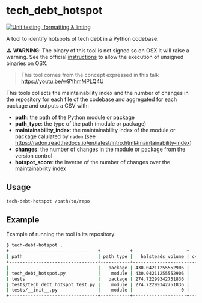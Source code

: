 # tech_debt_hotspot

[![Unit testing, formatting & linting](https://github.com/expobrain/tech_debt_hotspot/actions/workflows/main.yml/badge.svg)](https://github.com/expobrain/tech_debt_hotspot/actions/workflows/main.yml)

A tool to identify hotspots of tech debt in a Python codebase.

⚠️ **WARNING**: The binary of this tool is not signed so on OSX it will raise a warning. See the official [instructions](https://support.apple.com/en-gb/guide/mac-help/mh40616/mac) to allow the execution of unsigned binaries on OSX.

> This tool comes from the concept expressed in this talk https://youtu.be/w9YhmMPLQ4U

This tools collects the maintainability index and the number of changes in the repository for each file of the codebase and aggregated for each package and outputs a CSV with:

- **path**: the path of the Python module or package
- **path_type**: the type of the path (module or package)
- **maintainability_index**: the maintainability index of the module or package calulated by `radon` (see https://radon.readthedocs.io/en/latest/intro.html#maintainability-index)
- **changes**: the number of changes in the module or package from the version control
- **hotspot_score**: the inverse of the number of changes over the maintainability index

## Usage

```bash
tech-debt-hotspot /path/to/repo
```

## Example

Example of running the tool in its repository:

```bash
$ tech-debt-hotspot .
+---------------------------------+-----------+--------------------+-----------------------+-----+---------------------+-----------------------+---------------+--------------------+
| path                            | path_type |   halsteads_volume | cyclomatic_complexity | loc | comments_percentage | maintainability_index | changes_count |      hotspot_index |
+---------------------------------+-----------+--------------------+-----------------------+-----+---------------------+-----------------------+---------------+--------------------+
| .                               |   package | 430.04211255552906 |                    32 | 338 |  3.6389206869994304 |    35.786787172962356 |            34 |   95.0071316423948 |
| tech_debt_hotspot.py            |    module | 430.04211255552906 |                    32 | 172 |  0.7407407407407408 |    35.786787172962356 |            14 |  39.12058361745668 |
| tests                           |   package | 274.72299342751836 |                    32 | 166 |   4.770017035775128 |      47.6512709022887 |            14 |  29.38011879831641 |
| tests/tech_debt_hotspot_test.py |    module | 274.72299342751836 |                    32 | 166 |   4.770017035775128 |      47.6512709022887 |            11 | 23.084379055820037 |
| tests/__init__.py               |    module |                  0 |                     1 |   0 |                   0 |                 100.0 |             1 |                1.0 |
+---------------------------------+-----------+--------------------+-----------------------+-----+---------------------+-----------------------+---------------+--------------------+
```
